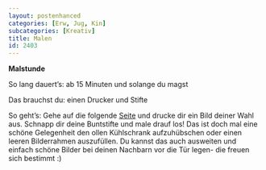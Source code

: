 ```yaml
---
layout: postenhanced
categories: [Erw, Jug, Kin]
subcategories: [Kreativ]
title: Malen
id: 2403
---
```

**Malstunde**

So lang dauert’s: ab 15 Minuten und solange du magst

Das brauchst du: einen Drucker und Stifte

So geht’s: Gehe auf die folgende [Seite](https://www.illustratoren-gegen-corona.de/) und drucke dir ein Bild deiner Wahl aus. Schnapp dir deine Buntstifte und male drauf los! Das ist doch mal eine schöne Gelegenheit den ollen Kühlschrank aufzuhübschen oder einen leeren Bilderrahmen auszufüllen. Du kannst das auch ausweiten und einfach schöne Bilder bei deinen Nachbarn vor die Tür legen- die freuen sich bestimmt :) 

